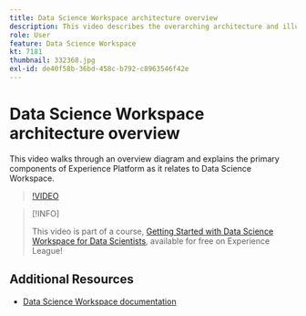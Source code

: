 ```yaml
---
title: Data Science Workspace architecture overview
description: This video describes the overarching architecture and illustrates the primary components of Data Science Workspace in Adobe Experience Platform. 
role: User
feature: Data Science Workspace
kt: 7181
thumbnail: 332368.jpg
exl-id: de40f58b-36bd-458c-b792-c8963546f42e
---
```

# Data Science Workspace architecture overview

This video walks through an overview diagram and explains the primary components of Experience Platform as it relates to Data Science Workspace.

>[!VIDEO](https://video.tv.adobe.com/v/332368)

>[!INFO]
>
> This video is part of a course, [Getting Started with Data Science Workspace for Data Scientists](https://experienceleague.adobe.com/?recommended=ExperiencePlatform-U-1-2021.1.dsw), available for free on Experience League!

## Additional Resources

* [Data Science Workspace documentation](http://www.adobe.com/go/data-science-overview-en)
